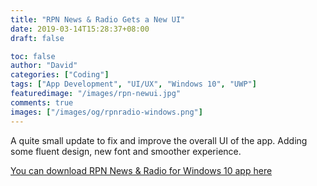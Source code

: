 ```yaml
---
title: "RPN News & Radio Gets a New UI"
date: 2019-03-14T15:28:37+08:00
draft: false

toc: false
author: "David"
categories: ["Coding"]
tags: ["App Development", "UI/UX", "Windows 10", "UWP"]
featuredimage: "/images/rpn-newui.jpg"
comments: true
images: ["/images/og/rpnradio-windows.png"]
---
```


A quite small update to fix and improve the overall UI of the app. Adding some fluent design, new font and smoother experience.

<a href="https://www.microsoft.com/en-ph/p/rpn-news-radio/9phl469c0z20?rtc=1" target="_blank">You can download RPN News & Radio for Windows 10 app here</a>

